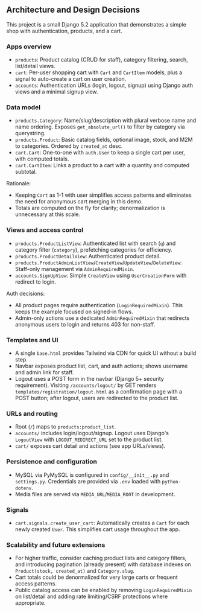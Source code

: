 ## Architecture and Design Decisions

This project is a small Django 5.2 application that demonstrates a simple shop with authentication, products, and a cart.

### Apps overview

- `products`: Product catalog (CRUD for staff), category filtering, search, list/detail views.
- `cart`: Per-user shopping cart with `Cart` and `CartItem` models, plus a signal to auto-create a cart on user creation.
- `accounts`: Authentication URLs (login, logout, signup) using Django auth views and a minimal signup view.

### Data model

- `products.Category`: Name/slug/description with plural verbose name and name ordering. Exposes `get_absolute_url()` to filter by category via querystring.
- `products.Product`: Basic catalog fields, optional image, stock, and M2M to categories. Ordered by `created_at` desc.
- `cart.Cart`: One-to-one with `auth.User` to keep a single cart per user, with computed totals.
- `cart.CartItem`: Links a product to a cart with a quantity and computed subtotal.

Rationale:
- Keeping `Cart` as 1-1 with user simplifies access patterns and eliminates the need for anonymous cart merging in this demo.
- Totals are computed on the fly for clarity; denormalization is unnecessary at this scale.

### Views and access control

- `products.ProductListView`: Authenticated list with search (`q`) and category filter (`category`), prefetching categories for efficiency.
- `products.ProductDetailView`: Authenticated product detail.
- `products.ProductAdminListView`/`CreateView`/`UpdateView`/`DeleteView`: Staff-only management via `AdminRequiredMixin`.
- `accounts.SignUpView`: Simple `CreateView` using `UserCreationForm` with redirect to login.

Auth decisions:
- All product pages require authentication (`LoginRequiredMixin`). This keeps the example focused on signed-in flows.
- Admin-only actions use a dedicated `AdminRequiredMixin` that redirects anonymous users to login and returns 403 for non-staff.

### Templates and UI

- A single `base.html` provides Tailwind via CDN for quick UI without a build step.
- Navbar exposes product list, cart, and auth actions; shows username and admin link for staff.
- Logout uses a POST form in the navbar (Django 5+ security requirement). Visiting `/accounts/logout/` by GET renders `templates/registration/logout.html` as a confirmation page with a POST button; after logout, users are redirected to the product list.

### URLs and routing

- Root (`/`) maps to `products:product_list`.
- `accounts/` includes login/logout/signup. Logout uses Django's `LogoutView` with `LOGOUT_REDIRECT_URL` set to the product list.
- `cart/` exposes cart detail and actions (see app URLs/views).

### Persistence and configuration

- MySQL via PyMySQL is configured in `config/__init__.py` and `settings.py`. Credentials are provided via `.env` loaded with `python-dotenv`.
- Media files are served via `MEDIA_URL`/`MEDIA_ROOT` in development.

### Signals

- `cart.signals.create_user_cart`: Automatically creates a `Cart` for each newly created `User`. This simplifies cart usage throughout the app.

### Scalability and future extensions

- For higher traffic, consider caching product lists and category filters, and introducing pagination (already present) with database indexes on `Product(stock, created_at)` and `Category.slug`.
- Cart totals could be denormalized for very large carts or frequent access patterns.
- Public catalog access can be enabled by removing `LoginRequiredMixin` on list/detail and adding rate limiting/CSRF protections where appropriate.


